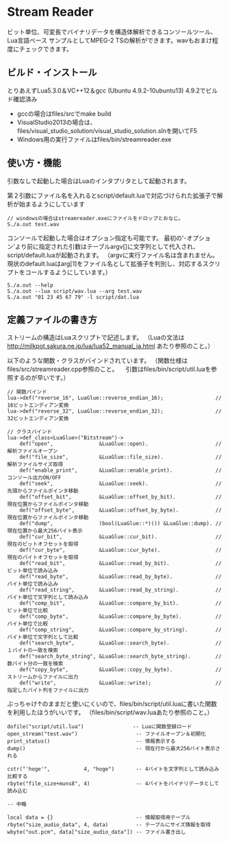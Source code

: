 # Stream Reader

ビット単位、可変長でバイナリデータを構造体解析できるコンソールツール、Lua言語ベース
サンプルとしてMPEG-2 TSの解析ができます。wavもおまけ程度にチェックできます。 

## ビルド・インストール
とりあえずLua5.3.0＆VC++12＆gcc (Ubuntu 4.9.2-10ubuntu13) 4.9.2でビルド確認済み
* gccの場合はfiles/srcでmake build
* VisualStudio2013の場合は、files/visual_studio_solution/visual_studio_solution.slnを開いてF5
* Windows用の実行ファイルはfiles/bin/streamreader.exe


## 使い方・機能
引数なしで起動した場合はLuaのインタプリタとして起動されます。

第２引数にファイル名を入れるとscript/default.luaで対応づけられた拡張子で解析が始まるようにしています

    // windowsの場合はstreamreader.exeにファイルをドロップとおなじ。
    S./a.out test.wav
    
コンソールで起動した場合はオプション指定も可能です。
最初の'-オプション'より前に指定された引数はテーブルargv[]に文字列として代入され、script/default.luaが起動されます。
（argvに実行ファイル名は含まれません。現状のdefault.luaはarg[1]をファイル名として拡張子を判別し、対応するスクリプトをコールするようにしています。）

    S./a.out --help
    S./a.out --lua script/wav.lua --arg test.wav
    S./a.out "01 23 45 67 79" -l script/dat.lua

## 定義ファイルの書き方

ストリームの構造はLuaスクリプトで記述します。
（Luaの文法は http://milkpot.sakura.ne.jp/lua/lua52_manual_ja.html あたり参照のこと。）

以下のような関数・クラスがバインドされています。
（関数仕様はfiles/src/streamreader.cpp参照のこと。
　引数はfiles/bin/script/util.luaを参照するのが早いです。）

	// 関数バインド
	lua->def("reverse_16", LuaGlue::reverse_endian_16);                 // 16ビットエンディアン変換
	lua->def("reverse_32", LuaGlue::reverse_endian_32);                 // 32ビットエンディアン変換

	// クラスバインド
	lua->def_class<LuaGlue>("Bitstream")->
		def("open",               &LuaGlue::open).                      // 解析ファイルオープン
		def("file_size",          &LuaGlue::file_size).                 // 解析ファイルサイズ取得
		def("enable_print",       &LuaGlue::enable_print).              // コンソール出力ON/OFF
		def("seek",               &LuaGlue::seek).                      // 先頭からファイルポインタ移動
		def("offset_bit",         &LuaGlue::offset_by_bit).             // 現在位置からファイルポインタ移動
		def("offset_byte",        &LuaGlue::offset_by_byte).            // 現在位置からファイルポインタ移動
		def("dump",               (bool(LuaGlue::*)()) &LuaGlue::dump). // 現在位置から最大256バイト表示
		def("cur_bit",            &LuaGlue::cur_bit).                   // 現在のビットオフセットを取得
		def("cur_byte",           &LuaGlue::cur_byte).                  // 現在のバイトオフセットを取得
		def("read_bit",           &LuaGlue::read_by_bit).               // ビット単位で読み込み
		def("read_byte",          &LuaGlue::read_by_byte).              // バイト単位で読み込み
		def("read_string",        &LuaGlue::read_by_string).            // バイト単位で文字列として読み込み
		def("comp_bit",           &LuaGlue::compare_by_bit).            // ビット単位で比較
		def("comp_byte",          &LuaGlue::compare_by_byte).           // バイト単位で比較
		def("comp_string",        &LuaGlue::compare_by_string).         // バイト単位で文字列として比較
		def("search_byte",        &LuaGlue::search_byte).               // １バイトの一致を検索
		def("search_byte_string", &LuaGlue::search_byte_string).        // 数バイト分の一致を検索
		def("copy_byte",          &LuaGlue::copy_by_byte).              // ストリームからファイルに出力
		def("write",              &LuaGlue::write);                     // 指定したバイト列をファイルに出力

ぶっちゃけ↑のままだと使いにくいので、files/bin/script/util.luaに書いた関数を利用したほうがいいです。
（files/bin/script/wav.luaあたり参照のこと。）

    dofile("script/util.lua")                -- Luaに関数登録ロード
    open_stream("test.wav")                   -- ファイルオープン＆初期化
    print_status()                            -- 情報表示する
    dump()                                    -- 現在行から最大256バイト表示される
    
    cstr("'hoge'",           4, "hoge")       -- 4バイトを文字列として読み込み比較する
    rbyte("file_size+muns8", 4)               -- 4バイトをバイナリデータとして読み込む

    -- 中略

    local data = {}                           -- 情報取得用テーブル
    rbyte("size_audio_data", 4, data)         -- テーブルにサイズ情報を取得
    wbyte("out.pcm", data["size_audio_data"]) -- ファイル書き出し
